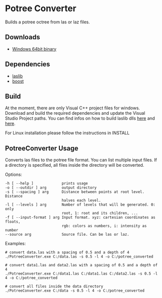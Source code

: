 # Potree Converter

Builds a potree octree from las or laz files.

## Downloads

* [Windows 64bit binary](http://potree.org/downloads/PotreeConverter_2014.08.15.zip)

## Dependencies

* [laslib](http://rapidlasso.com/lastools/)
* [boost](http://www.boost.org/)

## Build

At the moment, there are only Visual C++ project files for windows.
Download and build the required dependencies and update the Visual Studio
Project paths.
You can find infos on how to build laslib dlls [here](https://groups.google.com/forum/#!msg/lastools/zDfLAcbSR7o/XAFdu1Nvie4J) 
and [here](https://groups.google.com/forum/#!topic/lastools/Bo4CaAMZIGk).

For Linux installation please follow the instructions in INSTALL

## PotreeConverter Usage

Converts las files to the potree file format.
You can list multiple input files. If a directory is specified, all files
inside the directory will be converted.

Options:

    -h [ --help ]             prints usage
    -o [ --outdir ] arg       output directory
    -s [ --spacing ] arg      Distance between points at root level. Distance
                              halves each level.
    -l [ --levels ] arg       Number of levels that will be generated. 0: only
                              root, 1: root and its children, ...
    -f [ --input-format ] arg Input format. xyz: cartesian coordinates as floats,
                              rgb: colors as numbers, i: intensity as number
    --source arg              Source file. Can be las or laz.

Examples:

    # convert data.las with a spacing of 0.5 and a depth of 4
    ./PotreeConverter.exe C:/data.las -s 0.5 -l 4 -o C:/potree_converted

    # convert data1.las and data2.las with a spacing of 0.5 and a depth of 4
    ./PotreeConverter.exe C:/data1.las C:/data1.las C:/data2.las -s 0.5 -l 4 -o C:/potree_converted

    # convert all files inside the data directory
    ./PotreeConverter.exe C:/data -s 0.5 -l 4 -o C:/potree_converted
